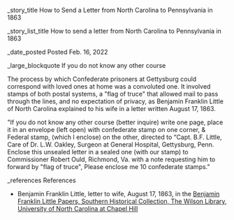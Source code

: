 _story_title How to Send a Letter from North Carolina to Pennsylvania in 1863

_story_list_title How to send a letter from North Carolina to Pennsylvania in 1863  

_date_posted Posted Feb. 16, 2022

_large_blockquote If you do not know any other course

The process by which Confederate prisoners at Gettysburg could correspond with loved ones at home was a convoluted one. It involved stamps of both postal systems, a "flag of truce" that allowed mail to pass through the lines, and no expectation of privacy, as Benjamin Franklin Little of North Carolina explained to his wife in a letter written August 17, 1863.

"If you do not know any other course (better inquire) write one page, place it in an envelope (left open) with confederate stamp on one corner, & Federal stamp, (which I enclose) on the other, directed to “Capt. B.F. Little, Care of Dr. L.W. Oakley, Surgeon at General Hospital, Gettysburg, Penn. Enclose this unsealed letter in a sealed one (with our stamp) to Commissioner Robert Ould, Richmond, Va. with a note requesting him to forward by "flag of truce", Please enclose me 10 confederate stamps."

_references References
- Benjamin Franklin Little, letter to wife, August 17, 1863, in the <a href="https://finding-aids.lib.unc.edu/03954/">Benjamin Franklin Little Papers, Southern Historical Collection, The Wilson Library, University of North Carolina at Chapel Hill</a>
